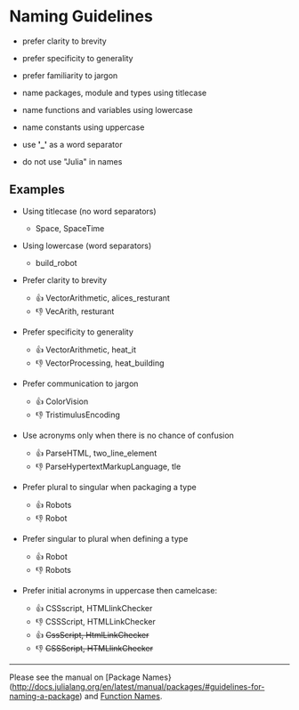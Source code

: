 
# Naming Guidelines

- prefer clarity to brevity   

- prefer specificity to generality    

- prefer familiarity to jargon   

- name packages, module and types using titlecase  

- name functions and variables using lowercase  

- name constants using uppercase  

- use __'\_'__ as a word separator

- do not use "Julia" in names

## Examples

- Using titlecase (no word separators)
  - Space, SpaceTime

- Using lowercase (word separators)
  - build_robot
  
- Prefer clarity to brevity  
  - :thumbsup: VectorArithmetic, alices_resturant
  - :thumbsdown: VecArith, resturant
  
- Prefer specificity to generality  
  - :thumbsup: VectorArithmetic, heat_it
  - :thumbsdown:  VectorProcessing, heat_building

- Prefer communication to jargon  
  - :thumbsup: ColorVision
  - :thumbsdown:  TristimulusEncoding

- Use acronyms only when there is no chance of confusion
  - :thumbsup: ParseHTML, two_line_element
  - :thumbsdown:  ParseHypertextMarkupLanguage, tle

- Prefer plural to singular when packaging a type
  - :thumbsup: Robots
  - :thumbsdown:  Robot

- Prefer singular to plural when defining a type
  - :thumbsup: Robot
  - :thumbsdown:  Robots

- Prefer initial acronyms in uppercase then camelcase:
  - :thumbsup: CSSscript, HTMLlinkChecker
  - :thumbsdown:  CSSScript, HTMLLinkChecker
  - :thumbsup: ~~CssScript, HtmlLinkChecker~~
  - :thumbsdown:  ~~CSSScript, HTMLlinkChecker~~


------  
    
Please see the manual on [Package Names}(http://docs.julialang.org/en/latest/manual/packages/#guidelines-for-naming-a-package)
and [Function Names](http://docs.julialang.org/en/latest/manual/style-guide/#use-naming-conventions-consistent-with-julia-s-base).
